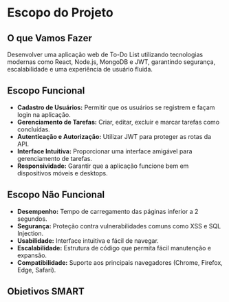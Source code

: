 # Escopo do Projeto

## O que Vamos Fazer

Desenvolver uma aplicação web de To-Do List utilizando tecnologias modernas como React, Node.js, MongoDB e JWT, garantindo segurança, escalabilidade e uma experiência de usuário fluida.

## Escopo Funcional

- **Cadastro de Usuários:** Permitir que os usuários se registrem e façam login na aplicação.
- **Gerenciamento de Tarefas:** Criar, editar, excluir e marcar tarefas como concluídas.
- **Autenticação e Autorização:** Utilizar JWT para proteger as rotas da API.
- **Interface Intuitiva:** Proporcionar uma interface amigável para gerenciamento de tarefas.
- **Responsividade:** Garantir que a aplicação funcione bem em dispositivos móveis e desktops.

## Escopo Não Funcional

- **Desempenho:** Tempo de carregamento das páginas inferior a 2 segundos.
- **Segurança:** Proteção contra vulnerabilidades comuns como XSS e SQL Injection.
- **Usabilidade:** Interface intuitiva e fácil de navegar.
- **Escalabilidade:** Estrutura de código que permita fácil manutenção e expansão.
- **Compatibilidade:** Suporte aos principais navegadores (Chrome, Firefox, Edge, Safari).

## Objetivos SMART

- **Específico:** Desenvolver uma aplicação web de To-Do List com funcionalidades completas de gerenciamento de tarefas.
- **Mensurável:** Atingir 100 usuários cadastrados nos primeiros 3 meses após o lançamento.
- **Alcançável:** Utilizar tecnologias conhecidas e seguir boas práticas de desenvolvimento.
- **Relevante:** Atender às necessidades de organização de tarefas dos colaboradores da Escola SENAI.
- **Temporal:** Concluir o desenvolvimento em 3 meses, com lançamento previsto para dezembro de 2024.

## Cronograma

![Diagrama de Gantt](./Diagramas/diagrama-de-gantt.png)

- **Fase 1:** Planejamento - 1ª semana de setembro.
- **Fase 2:** Desenvolvimento do Backend - 2ª a 4ª semana de setembro.
- **Fase 3:** Desenvolvimento do Frontend - Outubro.
- **Fase 4:** Testes e Implementação - Novembro.
- **Fase 5:** Lançamento - Dezembro.

## Análise de Risco

- **Risco 1:** Atrasos no cronograma.
  - *Mitigação:* Revisões semanais para monitorar o progresso.
- **Risco 2:** Falhas técnicas.
  - *Mitigação:* Testes regulares e backups frequentes.
- **Risco 3:** Mudanças nos requisitos.
  - *Mitigação:* Reuniões de alinhamento com stakeholders.

## Recursos

- **Equipe:** Desenvolvedores, Designers, Testadores.
- **Tecnologias:** React, Next.js, Node.js, MongoDB, JWT.
- **Infraestrutura:** Servidores para desenvolvimento e produção.
- **Orçamento:** Estimativa de custos para servidores, ferramentas e licenças.

## Resultado Esperado

Entrega de uma aplicação web funcional e robusta para o gerenciamento de tarefas, cumprindo os requisitos definidos e dentro do prazo estipulado.
